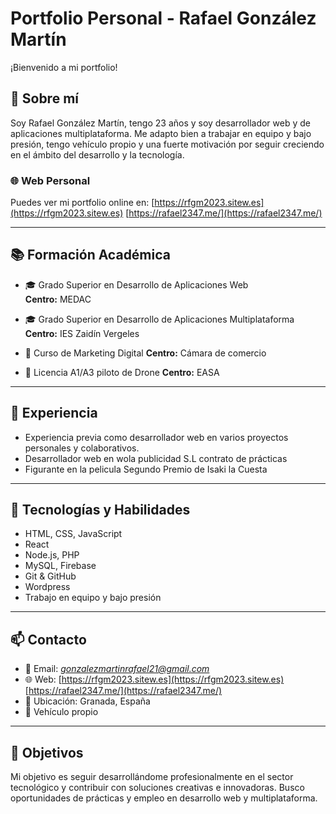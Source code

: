 # Portfolio Personal - Rafael González Martín

¡Bienvenido a mi portfolio!

## 👤 Sobre mí

Soy Rafael González Martín, tengo 23 años y soy desarrollador web y de aplicaciones multiplataforma. Me adapto bien a trabajar en equipo y bajo presión, tengo vehículo propio y una fuerte motivación por seguir creciendo en el ámbito del desarrollo y la tecnología.

### 🌐 Web Personal

Puedes ver mi portfolio online en: [https://rfgm2023.sitew.es](https://rfgm2023.sitew.es) [https://rafael2347.me/](https://rafael2347.me/)

---

## 📚 Formación Académica

- 🎓 Grado Superior en Desarrollo de Aplicaciones Web  
  **Centro:** MEDAC

- 🎓 Grado Superior en Desarrollo de Aplicaciones Multiplataforma  
  **Centro:** IES Zaidín Vergeles

- 💼 Curso de Marketing Digital
  **Centro:** Cámara de comercio
- 💼 Licencia A1/A3 piloto de Drone
  **Centro:** EASA

---

## 💼 Experiencia

- Experiencia previa como desarrollador web en varios proyectos personales y colaborativos.
- Desarrollador web en wola publicidad S.L contrato de prácticas
- Figurante en la pelicula Segundo Premio de Isaki la Cuesta

---

## 🔧 Tecnologías y Habilidades

- HTML, CSS, JavaScript
- React
- Node.js, PHP
- MySQL, Firebase
- Git & GitHub
- Wordpress
- Trabajo en equipo y bajo presión

---

## 📫 Contacto

- 📧 Email: *gonzalezmartinrafael21@gmail.com*
- 🌐 Web: [https://rfgm2023.sitew.es](https://rfgm2023.sitew.es) [https://rafael2347.me/](https://rafael2347.me/)
- 📍 Ubicación: Granada, España
- 🚗 Vehículo propio

---

## 🧭 Objetivos

Mi objetivo es seguir desarrollándome profesionalmente en el sector tecnológico y contribuir con soluciones creativas e innovadoras. Busco oportunidades de prácticas y empleo en desarrollo web y multiplataforma.


